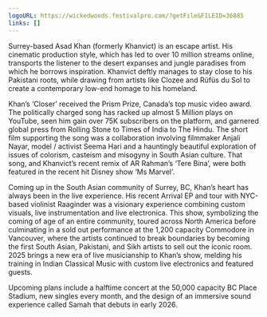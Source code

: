 ```yaml
---
logoURL: https://wickedwoods.festivalpro.com/?getFile&FILEID=36885
links: []
---
```

Surrey-based Asad Khan (formerly Khanvict) is an escape artist. His cinematic production style, which has led to over 10 million streams online, transports the listener to the desert expanses and jungle paradises from which he borrows inspiration. Khanvict deftly manages to stay close to his Pakistani roots, while drawing  from artists like Clozee and Rüfüs du Sol to create a contemporary low-end homage to his homeland. 

Khan’s ‘Closer’ received the Prism Prize, Canada’s top music video award. The politically charged song has racked up almost 5 Million plays on YouTube, seen him gain over 75K subscribers on the platform, and garnered global press from Rolling Stone to Times of India to The Hindu. The short film supporting the song was a collaboration involving filmmaker Anjali Nayar, model / activist Seema Hari and a hauntingly beautiful exploration of issues of colorism, casteism and misogyny in South Asian culture. That song, and Khanvict’s recent remix of AR Rahman’s ‘Tere Bina’, were both featured in the recent hit Disney show ‘Ms Marvel’. 

Coming up in the South Asian community of Surrey, BC, Khan’s heart has always been in the live experience. His recent Arrival EP and tour with NYC-based violinist Raaginder was a visionary experience combining custom visuals, live instrumentation and live electronica. This show, symbolizing  the coming of age of an entire community, toured across North America before culminating in a sold out performance at the 1,200 capacity Commodore in Vancouver, where the artists continued to break boundaries by becoming the first South Asian, Pakistani, and Sikh artists to sell out the iconic room. 2025 brings a new era  of live musicianship to Khan’s show, melding his training in Indian Classical Music with custom live electronics and featured guests.

Upcoming plans include a halftime concert at the 50,000 capacity BC Place Stadium, new singles every month, and the design of an immersive sound experience called Samah that debuts in early 2026.

